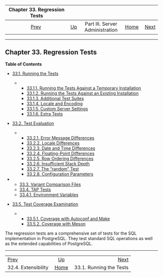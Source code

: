 <!--?xml version="1.0" encoding="UTF-8" standalone="no"?-->

|              Chapter 33. Regression Tests             |                                                    |                                 |                                                       |                                                     |
| :---------------------------------------------------: | :------------------------------------------------- | :-----------------------------: | ----------------------------------------------------: | --------------------------------------------------: |
| [Prev](jit-extensibility.html "32.4. Extensibility")  | [Up](admin.html "Part III. Server Administration") | Part III. Server Administration | [Home](index.html "PostgreSQL 17devel Documentation") |  [Next](regress-run.html "33.1. Running the Tests") |

***

## Chapter 33. Regression Tests

**Table of Contents**

*   [33.1. Running the Tests](regress-run.html)

    *   *   [33.1.1. Running the Tests Against a Temporary Installation](regress-run.html#REGRESS-RUN-TEMP-INST)
        *   [33.1.2. Running the Tests Against an Existing Installation](regress-run.html#REGRESS-RUN-EXISTING-INST)
        *   [33.1.3. Additional Test Suites](regress-run.html#REGRESS-ADDITIONAL)
        *   [33.1.4. Locale and Encoding](regress-run.html#REGRESS-RUN-LOCALE)
        *   [33.1.5. Custom Server Settings](regress-run.html#REGRESS-RUN-CUSTOM-SETTINGS)
        *   [33.1.6. Extra Tests](regress-run.html#REGRESS-RUN-EXTRA-TESTS)

*   [33.2. Test Evaluation](regress-evaluation.html)

    *   *   [33.2.1. Error Message Differences](regress-evaluation.html#REGRESS-EVALUATION-MESSAGE-DIFFERENCES)
        *   [33.2.2. Locale Differences](regress-evaluation.html#REGRESS-EVALUATION-LOCALE-DIFFERENCES)
        *   [33.2.3. Date and Time Differences](regress-evaluation.html#REGRESS-EVALUATION-DATE-TIME-DIFFERENCES)
        *   [33.2.4. Floating-Point Differences](regress-evaluation.html#REGRESS-EVALUATION-FLOAT-DIFFERENCES)
        *   [33.2.5. Row Ordering Differences](regress-evaluation.html#REGRESS-EVALUATION-ORDERING-DIFFERENCES)
        *   [33.2.6. Insufficient Stack Depth](regress-evaluation.html#REGRESS-EVALUATION-STACK-DEPTH)
        *   [33.2.7. The “random” Test](regress-evaluation.html#REGRESS-EVALUATION-RANDOM-TEST)
        *   [33.2.8. Configuration Parameters](regress-evaluation.html#REGRESS-EVALUATION-CONFIG-PARAMS)

*   *   [33.3. Variant Comparison Files](regress-variant.html)
    *   [33.4. TAP Tests](regress-tap.html)

    <!---->

    *   [33.4.1. Environment Variables](regress-tap.html#REGRESS-TAP-VARS)

*   [33.5. Test Coverage Examination](regress-coverage.html)

    *   *   [33.5.1. Coverage with Autoconf and Make](regress-coverage.html#REGRESS-COVERAGE-CONFIGURE)
        *   [33.5.2. Coverage with Meson](regress-coverage.html#REGRESS-COVERAGE-MESON)

[]()[]()

The regression tests are a comprehensive set of tests for the SQL implementation in PostgreSQL. They test standard SQL operations as well as the extended capabilities of PostgreSQL.

***

|                                                       |                                                       |                                                     |
| :---------------------------------------------------- | :---------------------------------------------------: | --------------------------------------------------: |
| [Prev](jit-extensibility.html "32.4. Extensibility")  |   [Up](admin.html "Part III. Server Administration")  |  [Next](regress-run.html "33.1. Running the Tests") |
| 32.4. Extensibility                                   | [Home](index.html "PostgreSQL 17devel Documentation") |                             33.1. Running the Tests |
